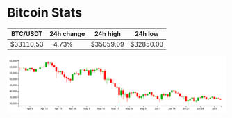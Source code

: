 # Bitcoin Stats

BTC/USDT|24h change|24h high|24h low|
|---|---|---|---|
|$33110.53|-4.73%|$35059.09|$32850.00|

<img src="./chart.svg">
